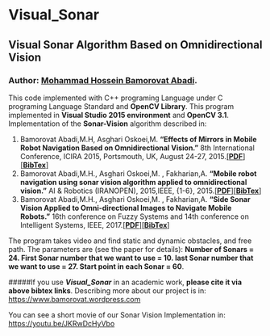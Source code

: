 # Visual_Sonar
## Visual Sonar Algorithm Based on Omnidirectional Vision
### Author: [Mohammad Hossein Bamorovat Abadi](https://bamorovat.wordpress.com/).


This code implemented with C++ programing Language under C programing Language Standard and **OpenCV Library**.
This program implemented in **Visual Studio 2015 environment** and **OpenCV 3.1**.
Implementation of the **Sonar-Vision** algorithm described in:

1. Bamorovat Abadi,M.H, Asghari Oskoei,M. **“Effects of Mirrors in Mobile Robot Navigation Based on Omnidirectional Vision.”** 8th International Conference, ICIRA 2015, Portsmouth, UK, August 24-27, 2015.[[**PDF**]](https://bamorovat.files.wordpress.com/2017/01/intelligentroboticsandapplications.pdf)[[**BibTex**]](https://bamorovat.wordpress.com/bibtex1)
2. Bamorovat Abadi,M.H., Asghari Oskoei,M. , Fakharian,A. **“Mobile robot navigation using sonar vision algorithm applied to omnidirectional vision.”** AI & Robotics (IRANOPEN), 2015,IEEE, {1-6}, 2015.[[**PDF**]](https://bamorovat.files.wordpress.com/2017/01/the-7th-robocup-iranopen-international-symposium-and-the-5th-joint-conference-of-ai-robotics.pdf)[[**BibTex**]](https://bamorovat.wordpress.com/bibtex2)
3.  Bamorovat Abadi,M.H., Asghari Oskoei,M. , Fakharian,A. **“Side Sonar Vision Applied to Omni-directional Images to Navigate Mobile Robots.”** 16th conference on Fuzzy Systems and 14th conference on Intelligent Systems, IEEE, 2017.[[**PDF**]](https://bamorovat.files.wordpress.com/2017/08/side-sonar-vision-applied-to-omni-directional-images-to-navigate.pdf)[[**BibTex**]](https://bamorovat.wordpress.com/bibtext3/)

The program takes video and find static and dynamic obstacles, and free path. The parameters are (see the paper for details):
**Number of Sonars = 24. First Sonar number that we want to use = 10. last Sonar number that we want to use = 27. Start point in each Sonar = 60**.


#####If you use ***Visual_Sonar*** in an academic work, **please cite it via above bibtex links**.
Describing more about our project is in: https://www.bamorovat.wordpress.com

You can see a short movie of our Sonar Vision Implementation in: https://youtu.be/JKRwDcHyVbo
